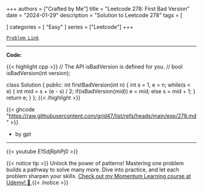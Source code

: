 
+++
authors = ["Crafted by Me"]
title = "Leetcode 278: First Bad Version"
date = "2024-01-29"
description = "Solution to Leetcode 278"
tags = [
    
]
categories = [
    "Easy"
]
series = ["Leetcode"]
+++



[`Problem Link`](https://leetcode.com/problems/first-bad-version/description/)

---

**Code:**

{{< highlight cpp >}}
// The API isBadVersion is defined for you.
// bool isBadVersion(int version);

class Solution {
public:
    int firstBadVersion(int n) {
        int s = 1, e = n;
        while(s < e) {
            int mid = s + (e - s) / 2;
            if(isBadVersion(mid))
                e = mid;
            else s = mid + 1;
        }
        return e;
    }
};
{{< /highlight >}}


{{< ghcode "https://raw.githubusercontent.com/grid47/list/refs/heads/main/exp/278.md" >}}
- by gpt
        
---
{{< youtube E15djRphPj0 >}}

{{< notice tip >}}
Unlock the power of patterns! Mastering one problem builds a pathway to solve many more. Dive into practice, and let each problem sharpen your skills. [Check out my Momentum Learning course at Udemy! 🚀 ](https://www.udemy.com/course/algorithms-and-data-structures-in-cpp/)
{{< /notice >}}

